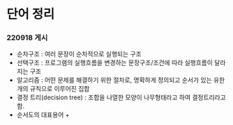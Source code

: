 # 단어 정리
### 220918 게시
+ 순차구조 : 여러 문장이 순차적으로 실행되는 구조
+ 선택구조 : 프로그램의 실행흐름을 변경하는 문장구조/조건에 따라 실행흐름이 달라지는 구조
+ 알고리즘 : 어떤 문제를 해결하기 위한 절차로, 명확하게 정의되고 순서가 있는 유한 개의 규칙으로 이루어진 집합
+ 결정 트리(decision tree) : 조합을 나열한 모양이 나무형태라고 하여 결정트리라고 함. 
+ 순서도의 대표용어 
  +

